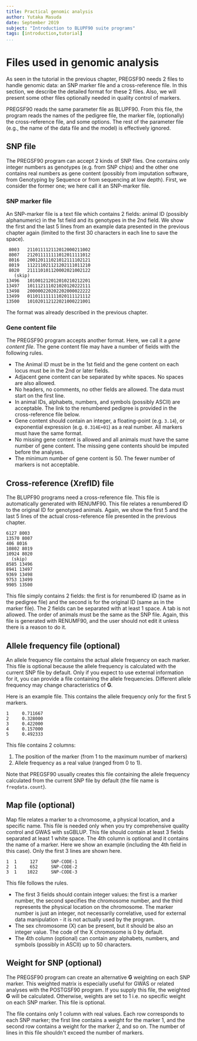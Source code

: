 ```yaml
---
title: Practical genomic analysis
author: Yutaka Masuda
date: September 2019
subject: "Introduction to BLUPF90 suite programs"
tags: [introduction,tutorial]
...
```


Files used in genomic analysis
==============================

As seen in the tutorial in the previous chapter, PREGSF90 needs 2 files to handle genomic data:
an SNP marker file and a cross-reference file. In this section, we describe the detailed format for these
2 files. Also, we will present some other files optionally needed in quality control of markers.

PREGSF90 reads the same parameter file as BLUPF90. From this file, the program reads the names of the pedigree file,
the marker file, (optionally) the cross-reference file, and some options. The rest of the parameter file 
(e.g., the name of the data file and the model) is effectively ignored.


SNP file
--------

The PREGSF90 program can accept 2 kinds of SNP files. One contains only integer numbers as
genotypes (e.g. from SNP chips) and the other one contains real numbers as gene content (possibly
from imputation software, from Genotyping by Sequence or from sequencing at low depth).
First, we consider the former one; we here call it an SNP-marker file.

### SNP marker file ###

An SNP-marker file is a text file which contains 2 fields: animal ID (possibly alphanumeric) in the 1st field and its genotypes
in the 2nd field. We show the first and the last 5 lines from an example data presented in the
previous chapter again (limited to the first 30 characters in each line to save the space).

     8003   211011112112012000211002
     8007   212011111111012011111012
     8016   200120111021012111102121
     8019   112211021121202111011210
     8020   211110101120002021002122
       (skip)
    13496   101001212012010210212201
    13497   101112111021020120222111
    13498   200000220202202000022222
    13499   011011111111020111121112
    13500   101020112122021000221001

The format was already described in the previous chapter.


### Gene content file ###

The PREGSF90 program accepts another format. Here, we call it a _gene content file_. The
gene content file may have a number of fields with the following rules.

- The Animal ID must be in the 1st field and the gene content on each locus must be in the 2nd or later fields.
- Adjacent gene content can be separated by white spaces. No spaces are also allowed.
- No headers, no comments, no other fields are allowed. The data must start on the first line.
- In animal IDs, alphabets, numbers, and symbols (possibly ASCII) are acceptable. The link to the renumbered pedigree is provided in the cross-reference file below.
- Gene content should contain an integer, a floating-point (e.g. `3.14`), or exponential expression (e.g. `0.314E+01`) as a real number. All markers must have the same format.
- No missing gene content is allowed and all animals must have the same number of gene content. The missing gene contents should be imputed before the analyses.
- The minimum number of gene content is 50. The fewer number of markers is not acceptable.


Cross-reference (XrefID) file
-----------------------------

The BLUPF90 programs need a cross-reference file. This file is automatically generated with
RENUMF90. This file relates a renumbered ID to the original ID for genotyped animals. Again,
we show the first 5 and the last 5 lines of the actual cross-reference file presented in the previous
chapter.

    6127 8003
    13570 8007
    406 8016
    10802 8019
    10924 8020
      (skip)
    8585 13496
    8941 13497
    9369 13498
    9753 13499
    9905 13500


This file simply contains 2 fields: the first is for renumbered ID (same as in the pedigree file) and the second is for the original
ID (same as in the marker file). The 2 fields can be separated with at least 1 space. A tab is not allowed. The order of animals
must be the same as the SNP file.
Again, this file is generated with RENUMF90, and the user should not edit it unless there is a reason to do it.


Allele frequency file (optional)
--------------------------------

An allele frequency file contains the actual allele frequency on each marker. This file is optional because
the allele frequency is calculated with the current SNP file by default. Only if you expect to use
external information for it, you can provide a file containing the allele frequencies. Different allele
frequency may change characteristics of $\mathbf{G}$.

Here is an example file. This contains the allele frequency only for the first 5 markers.

    1     0.711667
    2     0.328000
    3     0.422000
    4     0.157000
    5     0.492333

This file contains 2 columns:

1. The position of the marker (from 1 to the maximum number of markers)
2. Allele frequency as a real value (ranged from 0 to 1).

Note that PREGSF90 usually creates this file containing the allele frequency calculated from the
current SNP file by default (the file name is `freqdata.count`).


Map file (optional)
-------------------

Map file relates a marker to a chromosome, a physical location, and a specific name. This file is needed
only when you try comprehensive quality control and GWAS with ssGBLUP. This file should
contain at least 3 fields separated at least 1 white space. The 4th column is optional and it
contains the name of a marker. Here we show an example (including the 4th field in this case). Only the
first 3 lines are shown here.

    1  1     127     SNP-CODE-1
    2  1     652     SNP-CODE-2
    3  1    1022     SNP-CODE-3

This file follows the rules.

- The first 3 fields should contain integer values: the first is a marker number, the second specifies the chromosome number, and the third represents the physical location on the chromosome. The marker number is just an integer, not necessarily correlative, used for external data manipulation - it is not actually used by the program.
- The sex chromosome (X) can be present, but it should be also an integer value. The code of the X chromosome is 0 by default.
- The 4th column (optional) can contain any alphabets, numbers, and symbols (possibly in ASCII) up to 50 characters.


Weight for SNP (optional)
-------------------------

The PREGSF90 program can create an alternative $\mathbf{G}$ weighting on each SNP marker. This
weighted matrix is especially useful for GWAS or related analyses with the POSTGSF90 program.
If you supply this file, the weighted $\mathbf{G}$ will be calculated. Otherwise, weights are set to 1 i.e. no
specific weight on each SNP marker. This file is optional.

The file contains only 1 column with real values. Each row corresponds to each SNP marker; the
first line contains a weight for the marker 1, and the second row contains a weight for the marker 2,
and so on. The number of lines in this file shouldn't exceed the number of markers.
